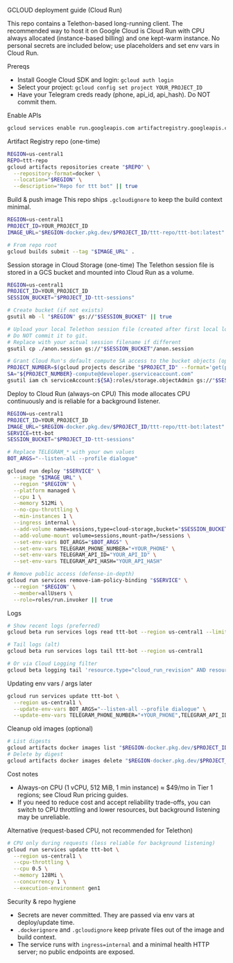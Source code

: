 GCLOUD deployment guide (Cloud Run)

This repo contains a Telethon-based long-running client. The recommended way to host it on Google Cloud is Cloud Run with CPU always allocated (instance-based billing) and one kept-warm instance. No personal secrets are included below; use placeholders and set env vars in Cloud Run.

Prereqs
- Install Google Cloud SDK and login: `gcloud auth login`
- Select your project: `gcloud config set project YOUR_PROJECT_ID`
- Have your Telegram creds ready (phone, api_id, api_hash). Do NOT commit them.

Enable APIs
```bash
gcloud services enable run.googleapis.com artifactregistry.googleapis.com cloudbuild.googleapis.com secretmanager.googleapis.com
```

Artifact Registry repo (one-time)
```bash
REGION=us-central1
REPO=ttt-repo
gcloud artifacts repositories create "$REPO" \
  --repository-format=docker \
  --location="$REGION" \
  --description="Repo for ttt bot" || true
```

Build & push image
This repo ships `.gcloudignore` to keep the build context minimal.
```bash
REGION=us-central1
PROJECT_ID=YOUR_PROJECT_ID
IMAGE_URL="$REGION-docker.pkg.dev/$PROJECT_ID/ttt-repo/ttt-bot:latest"

# From repo root
gcloud builds submit --tag "$IMAGE_URL" .
```

Session storage in Cloud Storage (one-time)
The Telethon session file is stored in a GCS bucket and mounted into Cloud Run as a volume.
```bash
REGION=us-central1
PROJECT_ID=YOUR_PROJECT_ID
SESSION_BUCKET="$PROJECT_ID-ttt-sessions"

# Create bucket (if not exists)
gsutil mb -l "$REGION" gs://"$SESSION_BUCKET" || true

# Upload your local Telethon session file (created after first local login)
# Do NOT commit it to git.
# Replace with your actual session filename if different
gsutil cp ./anon.session gs://"$SESSION_BUCKET"/anon.session

# Grant Cloud Run's default compute SA access to the bucket objects (optional if you see permission errors)
PROJECT_NUMBER=$(gcloud projects describe "$PROJECT_ID" --format='get(projectNumber)')
SA="${PROJECT_NUMBER}-compute@developer.gserviceaccount.com"
gsutil iam ch serviceAccount:${SA}:roles/storage.objectAdmin gs://"$SESSION_BUCKET"
```

Deploy to Cloud Run (always-on CPU)
This mode allocates CPU continuously and is reliable for a background listener.
```bash
REGION=us-central1
PROJECT_ID=YOUR_PROJECT_ID
IMAGE_URL="$REGION-docker.pkg.dev/$PROJECT_ID/ttt-repo/ttt-bot:latest"
SERVICE=ttt-bot
SESSION_BUCKET="$PROJECT_ID-ttt-sessions"

# Replace TELEGRAM_* with your own values
BOT_ARGS="--listen-all --profile dialogue"

gcloud run deploy "$SERVICE" \
  --image "$IMAGE_URL" \
  --region "$REGION" \
  --platform managed \
  --cpu 1 \
  --memory 512Mi \
  --no-cpu-throttling \
  --min-instances 1 \
  --ingress internal \
  --add-volume name=sessions,type=cloud-storage,bucket="$SESSION_BUCKET" \
  --add-volume-mount volume=sessions,mount-path=/sessions \
  --set-env-vars BOT_ARGS="$BOT_ARGS" \
  --set-env-vars TELEGRAM_PHONE_NUMBER="+YOUR_PHONE" \
  --set-env-vars TELEGRAM_API_ID="YOUR_API_ID" \
  --set-env-vars TELEGRAM_API_HASH="YOUR_API_HASH"

# Remove public access (defense-in-depth)
gcloud run services remove-iam-policy-binding "$SERVICE" \
  --region "$REGION" \
  --member=allUsers \
  --role=roles/run.invoker || true
```

Logs
```bash
# Show recent logs (preferred)
gcloud beta run services logs read ttt-bot --region us-central1 --limit=200

# Tail logs (alt)
gcloud beta run services logs tail ttt-bot --region us-central1

# Or via Cloud Logging filter
gcloud beta logging tail 'resource.type="cloud_run_revision" AND resource.labels.service_name="ttt-bot"'
```

Updating env vars / args later
```bash
gcloud run services update ttt-bot \
  --region us-central1 \
  --update-env-vars BOT_ARGS="--listen-all --profile dialogue" \
  --update-env-vars TELEGRAM_PHONE_NUMBER="+YOUR_PHONE",TELEGRAM_API_ID="YOUR_API_ID",TELEGRAM_API_HASH="YOUR_API_HASH"
```

Cleanup old images (optional)
```bash
# List digests
gcloud artifacts docker images list "$REGION-docker.pkg.dev/$PROJECT_ID/ttt-repo/ttt-bot" --format='value(version)'
# Delete by digest
gcloud artifacts docker images delete "$REGION-docker.pkg.dev/$PROJECT_ID/ttt-repo/ttt-bot@sha256:..." --delete-tags --quiet
```

Cost notes
- Always-on CPU (1 vCPU, 512 MiB, 1 min instance) ≈ $49/mo in Tier 1 regions; see Cloud Run pricing guides.
- If you need to reduce cost and accept reliability trade-offs, you can switch to CPU throttling and lower resources, but background listening may be unreliable.

Alternative (request-based CPU, not recommended for Telethon)
```bash
# CPU only during requests (less reliable for background listening)
gcloud run services update ttt-bot \
  --region us-central1 \
  --cpu-throttling \
  --cpu 0.5 \
  --memory 128Mi \
  --concurrency 1 \
  --execution-environment gen1
```

Security & repo hygiene
- Secrets are never committed. They are passed via env vars at deploy/update time.
- `.dockerignore` and `.gcloudignore` keep private files out of the image and build context.
- The service runs with `ingress=internal` and a minimal health HTTP server; no public endpoints are exposed.

